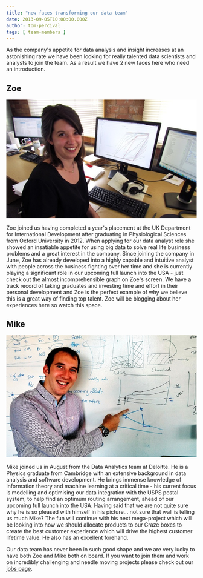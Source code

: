 ```yaml
---
title: "new faces transforming our data team"
date: 2013-09-05T10:00:00.000Z
author: tom-percival
tags: [ team-members ]
---
```


As the company's appetite for data analysis and insight increases at an astonishing rate we have been looking for really talented data scientists and analysts to join the team. As a result we have 2 new faces here who need an introduction.

## Zoe

![Zoe](/content/images/2014/Apr/photo-zoe.jpg)

Zoe joined us having completed a year's placement at the UK Department for International Development after graduating in Physiological Sciences from Oxford University in 2012. When applying for our data analyst role she showed an insatiable appetite for using big data to solve real life business problems and a great interest in the company. Since joining the company in June, Zoe has already developed into a highly capable and intuitive analyst with people across the business fighting over her time and she is currently playing a significant role in our upcoming full launch into the USA - just check out the almost incomprehensible graph on Zoe's screen. We have a track record of taking graduates and investing time and effort in their personal development and Zoe is the perfect example of why we believe this is a great way of finding top talent. Zoe will be blogging about her experiences here so watch this space.

## Mike

![Mike](/content/images/2014/Apr/photo-mike.jpg)

Mike joined us in August from the Data Analytics team at Deloitte. He is a Physics graduate from Cambridge with an extensive background in data analysis and software development. He brings immense knowledge of information theory and machine learning at a critical time - his current focus is modelling and optimising our data integration with the USPS postal system, to help find an optimum routing arrangement, ahead of our upcoming full launch into the USA. Having said that we are not quite sure why he is so pleased with himself in his picture... not sure that wall is telling us much Mike? The fun will continue with his next mega-project which will be looking into how we should allocate products to our Graze boxes to create the best customer experience which will drive the highest customer lifetime value. He also has an excellent forehand.

Our data team has never been in such good shape and we are very lucky to have both Zoe and Mike both on board. If you want to join them and work on incredibly challenging and needle moving projects please check out our [jobs page](http://graze.com/uk/jobs/tech).

